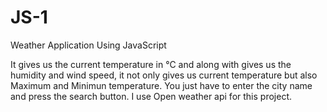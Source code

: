 # JS-1
Weather Application Using JavaScript 

It gives us the current temperature in °C and along with gives us the humidity and wind speed,
it not only gives us current temperature but also Maximum  and Minimun temperature.
You just have to enter the city name and press the search button.
I use Open weather api for this project.
